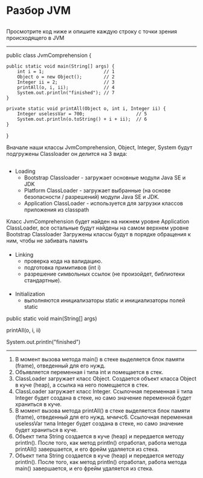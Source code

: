 # **Разбор JVM**
##
Просмотрите код ниже и опишите  каждую строку с точки зрения происходящего в JVM
________________________

public class JvmComprehension {

    public static void main(String[] args) {
        int i = 1;                      // 1
        Object o = new Object();        // 2
        Integer ii = 2;                 // 3
        printAll(o, i, ii);             // 4
        System.out.println("finished"); // 7
    }

    private static void printAll(Object o, int i, Integer ii) {
        Integer uselessVar = 700;                   // 5
        System.out.println(o.toString() + i + ii);  // 6
    }
}

Вначале наши классы JvmComprehension, Object, Integer, System
будут подгружены Classloader он делится на 3 вида:
##
#### 
* Loading
  * Bootstrap Classloader - загружает основные модули Java SE и JDK
  * Platform ClassLoader - загружает выбранные (на основе безопасности / разрешений) модули Java SE и JDK.
  * Application ClassLoader - используется для загрузки классов приложения из classpath

Класс JvmComprehension будет найден на нижнем уровне Application ClassLoader,
все остальные будут найдены на самом верхнем уровне Bootstrap Classloader
Загружены классы будут в порядке обращения к ним, чтобы не забивать память

#### 
* Linking
  * проверка кода на валидацию.
  * подготовка примитивов (int i)
  * разрешение символьных ссылок (не произойдет, библиотеки стандартные).

#### 
* Initialization
  * выполняются инициализаторы static и инициализаторы полей static

public static void main(String[] args)

printAll(o, i, ii)

System.out.println("finished")
________________________

1. В момент вызова метода main() в стеке выделяется блок памяти (frame), отведенный для его нужд.
2. Объявляется переменная i типа int и помещается в стек.
3. ClassLoader загружает класс Object. Создается объект класса Object в куче (heap), а ссылка на него помещается в стек.
4. ClassLoader загружает класс Integer. Ссылочная переменная ii типа Integer будет создана в стеке, но само значение переменной будет храниться в куче.
5. В момент вызова метода printAll() в стеке выделяется блок памяти (frame), отведенный для его нужд.
мчмчс6. Ссылочная переменная uselessVar типа Integer будет создана в стеке, но само значение будет храниться в куче.
7. Объект типа String создается в куче (heap) и передается методу println(). После того, как метод println() отработал, работа метода printAll() завершается, и его фрейм удаляется из стека.
8. Объект типа String создается в куче (heap) и передается методу println(). После того, как метод println() отработал, работа метода main() завершается, и его фрейм удаляется из стека.
